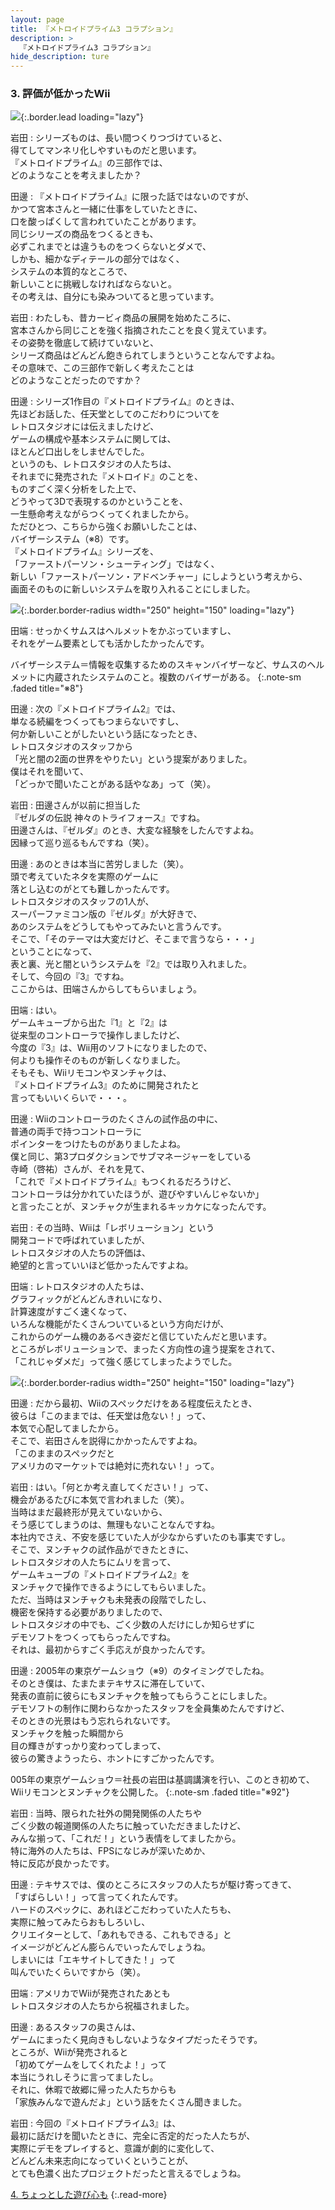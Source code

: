 ```yaml
---
layout: page
title: 『メトロイドプライム3 コラプション』
description: >
  『メトロイドプライム3 コラプション』
hide_description: ture
---
```


### 3. 評価が低かったWii

![](/interviews/jp/wii/rm3j/vol1/img/mainvisual.jpg){:.border.lead loading="lazy"}

岩田
: シリーズものは、長い間つくりつづけていると、<br>得てしてマンネリ化しやすいものだと思います。<br>『メトロイドプライム』の三部作では、<br>どのようなことを考えましたか？

田邊
: 『メトロイドプライム』に限った話ではないのですが、<br>かつて宮本さんと一緒に仕事をしていたときに、<br>口を酸っぱくして言われていたことがあります。<br>同じシリーズの商品をつくるときも、<br>必ずこれまでとは違うものをつくらないとダメで、<br>しかも、細かなディテールの部分ではなく、<br>システムの本質的なところで、<br>新しいことに挑戦しなければならないと。<br>その考えは、自分にも染みついてると思っています。

岩田
: わたしも、昔カービィ商品の展開を始めたころに、<br>宮本さんから同じことを強く指摘されたことを良く覚えています。<br>その姿勢を徹底して続けていないと、<br>シリーズ商品はどんどん飽きられてしまうということなんですよね。<br>その意味で、この三部作で新しく考えたことは<br>どのようなことだったのですか？

田邊
: シリーズ1作目の『メトロイドプライム』のときは、<br>先ほどお話した、任天堂としてのこだわりについてを<br>レトロスタジオには伝えましたけど、<br>ゲームの構成や基本システムに関しては、<br>ほとんど口出しをしませんでした。<br>というのも、レトロスタジオの人たちは、<br>それまでに発売された『メトロイド』のことを、<br>ものすごく深く分析をした上で、<br>どうやって3Dで表現するのかということを、<br>一生懸命考えながらつくってくれましたから。<br>ただひとつ、こちらから強くお願いしたことは、<br>バイザーシステム（※8）です。<br>『メトロイドプライム』シリーズを、<br>「ファーストパーソン・シューティング」ではなく、<br>新しい「ファーストパーソン・アドベンチャー」にしようという考えから、<br>画面そのものに新しいシステムを取り入れることにしました。

![](/interviews/jp/wii/rm3j/vol1/img/photo7.jpg){:.border.border-radius width="250" height="150" loading="lazy"}

田端
: せっかくサムスはヘルメットをかぶっていますし、<br>それをゲーム要素としても活かしたかったんです。

バイザーシステム＝情報を収集するためのスキャンバイザーなど、サムスのヘルメットに内蔵されたシステムのこと。複数のバイザーがある。
{:.note-sm .faded title="※8"}

田邊
: 次の『メトロイドプライム2』では、<br>単なる続編をつくってもつまらないですし、<br>何か新しいことがしたいという話になったとき、<br>レトロスタジオのスタッフから<br>「光と闇の2面の世界をやりたい」という提案がありました。<br>僕はそれを聞いて、<br>「どっかで聞いたことがある話やなあ」って（笑）。

岩田
: 田邊さんが以前に担当した<br>『ゼルダの伝説 神々のトライフォース』ですね。<br>田邊さんは、『ゼルダ』のとき、大変な経験をしたんですよね。<br>因縁って巡り巡るもんですね（笑）。

田邊
: あのときは本当に苦労しました（笑）。<br>頭で考えていたネタを実際のゲームに<br>落とし込むのがとても難しかったんです。<br>レトロスタジオのスタッフの1人が、<br>スーパーファミコン版の『ゼルダ』が大好きで、<br>あのシステムをどうしてもやってみたいと言うんです。<br>そこで、「そのテーマは大変だけど、そこまで言うなら・・・」<br>ということになって、<br>表と裏、光と闇というシステムを『2』では取り入れました。<br>そして、今回の『3』ですね。<br>ここからは、田端さんからしてもらいましょう。

田端
: はい。<br>ゲームキューブから出た『1』と『2』は<br>従来型のコントローラで操作しましたけど、<br>今度の『3』は、Wii用のソフトになりましたので、<br>何よりも操作そのものが新しくなりました。<br>そもそも、Wiiリモコンやヌンチャクは、<br>『メトロイドプライム3』のために開発されたと<br>言ってもいいくらいで・・・。

田邊
: Wiiのコントローラのたくさんの試作品の中に、<br>普通の両手で持つコントローラに<br>ポインターをつけたものがありましたよね。<br>僕と同じ、第3プロダクションでサブマネージャーをしている<br>寺崎（啓祐）さんが、それを見て、<br>「これで『メトロイドプライム』もつくれるだろうけど、<br>コントローラは分かれていたほうが、遊びやすいんじゃないか」<br>と言ったことが、ヌンチャクが生まれるキッカケになったんです。

岩田
: その当時、Wiiは「レボリューション」という<br>開発コードで呼ばれていましたが、<br>レトロスタジオの人たちの評価は、<br>絶望的と言っていいほど低かったんですよね。

田端
: レトロスタジオの人たちは、<br>グラフィックがどんどんきれいになり、<br>計算速度がすごく速くなって、<br>いろんな機能がたくさんついているという方向だけが、<br>これからのゲーム機のあるべき姿だと信じていたんだと思います。<br>ところがレボリューションで、まったく方向性の違う提案をされて、<br>「これじゃダメだ」って強く感じてしまったようでした。

![](/interviews/jp/wii/rm3j/vol1/img/photo8.jpg){:.border.border-radius width="250" height="150" loading="lazy"}

田邊
: だから最初、Wiiのスペックだけをある程度伝えたとき、<br>彼らは「このままでは、任天堂は危ない！」って、<br>本気で心配してましたから。<br>そこで、岩田さんを説得にかかったんですよね。<br>「このままのスペックだと<br>アメリカのマーケットでは絶対に売れない！」って。

岩田
: はい。「何とか考え直してください！」って、<br>機会があるたびに本気で言われました（笑）。<br>当時はまだ最終形が見えていないから、<br>そう感じてしまうのは、無理もないことなんですね。<br>本社内でさえ、不安を感じていた人が少なからずいたのも事実ですし。<br>そこで、ヌンチャクの試作品ができたときに、<br>レトロスタジオの人たちにムリを言って、<br>ゲームキューブの『メトロイドプライム2』を<br>ヌンチャクで操作できるようにしてもらいました。<br>ただ、当時はヌンチャクも未発表の段階でしたし、<br>機密を保持する必要がありましたので、<br>レトロスタジオの中でも、ごく少数の人だけにしか知らせずに<br>デモソフトをつくってもらったんですね。<br>それは、最初からすごく手応えが良かったんです。

田邊
: 2005年の東京ゲームショウ（※9）のタイミングでしたね。<br>そのとき僕は、たまたまテキサスに滞在していて、<br>発表の直前に彼らにもヌンチャクを触ってもらうことにしました。<br>デモソフトの制作に関わらなかったスタッフを全員集めたんですけど、<br>そのときの光景はもう忘れられないです。<br>ヌンチャクを触った瞬間から<br>目の輝きがすっかり変わってしまって、<br>彼らの驚きようったら、ホントにすごかったんです。

005年の東京ゲームショウ＝社長の岩田は基調講演を行い、このとき初めて、Wiiリモコンとヌンチャクを公開した。
{:.note-sm .faded title="※92"}

岩田
: 当時、限られた社外の開発関係の人たちや<br>ごく少数の報道関係の人たちに触っていただきましたけど、<br>みんな揃って、「これだ！」という表情をしてましたから。<br>特に海外の人たちは、FPSになじみが深いためか、<br>特に反応が良かったです。

田邊
: テキサスでは、僕のところにスタッフの人たちが駆け寄ってきて、<br>「すばらしい！」って言ってくれたんです。<br>ハードのスペックに、あれほどこだわっていた人たちも、<br>実際に触ってみたらおもしろいし、<br>クリエイターとして、「あれもできる、これもできる」と<br>イメージがどんどん膨らんでいったんでしょうね。<br>しまいには「エキサイトしてきた！」って<br>叫んでいたくらいですから（笑）。

田端
: アメリカでWiiが発売されたあとも<br>レトロスタジオの人たちから祝福されました。

田邊
: あるスタッフの奥さんは、<br>ゲームにまったく見向きもしないようなタイプだったそうです。<br>ところが、Wiiが発売されると<br>「初めてゲームをしてくれたよ！」って<br>本当にうれしそうに言ってましたし。<br>それに、休暇で故郷に帰った人たちからも<br>「家族みんなで遊んだよ」という話をたくさん聞きました。

岩田
: 今回の『メトロイドプライム3』は、<br>最初に話だけを聞いたときに、完全に否定的だった人たちが、<br>実際にデモをプレイすると、意識が劇的に変化して、<br>どんどん未来志向になっていくということが、<br>とても色濃く出たプロジェクトだったと言えるでしょうね。

[4. ちょっとした遊び心も](4.md)
{:.read-more}

